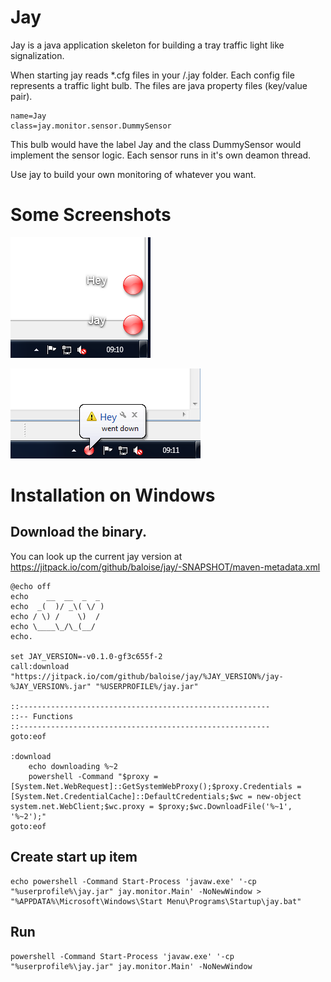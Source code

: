 # Jay


Jay is a java application skeleton for building a tray traffic light like signalization.


When starting jay reads *.cfg files in your <homedir>/.jay folder. Each config file represents a traffic light bulb. The files are java property files (key/value pair). 

```
name=Jay
class=jay.monitor.sensor.DummySensor
```

This bulb would have the label Jay and the class DummySensor would implement the sensor logic. Each sensor runs in it's own deamon thread.

Use jay to build your own monitoring of whatever you want.

# Some Screenshots

![Traffic light](images/jaylights.PNG)

![Jay message](images/jaytray.PNG)

# Installation on Windows
## Download the binary. 
You can look up the current jay version at https://jitpack.io/com/github/baloise/jay/-SNAPSHOT/maven-metadata.xml
```
@echo off
echo    __  __  _  _ 
echo  _(  )/ _\( \/ )
echo / \) /    \)  / 
echo \____\_/\_(__/  
echo.

set JAY_VERSION=-v0.1.0-gf3c655f-2
call:download "https://jitpack.io/com/github/baloise/jay/%JAY_VERSION%/jay-%JAY_VERSION%.jar" "%USERPROFILE%/jay.jar"

::--------------------------------------------------------
::-- Functions
::--------------------------------------------------------
goto:eof

:download
	echo downloading %~2
	powershell -Command "$proxy = [System.Net.WebRequest]::GetSystemWebProxy();$proxy.Credentials = [System.Net.CredentialCache]::DefaultCredentials;$wc = new-object system.net.WebClient;$wc.proxy = $proxy;$wc.DownloadFile('%~1', '%~2');"
goto:eof
```

## Create start up item
```
echo powershell -Command Start-Process 'javaw.exe' '-cp "%userprofile%\jay.jar" jay.monitor.Main' -NoNewWindow > "%APPDATA%\Microsoft\Windows\Start Menu\Programs\Startup\jay.bat"
```

## Run
```
powershell -Command Start-Process 'javaw.exe' '-cp "%userprofile%\jay.jar" jay.monitor.Main' -NoNewWindow
```
